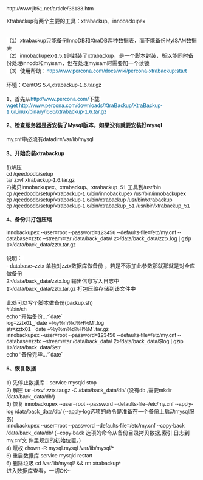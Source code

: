 <p>
	<span style="font-family:tahoma, arial, 宋体;font-size:14px;white-space:normal;background-color:#FFFFFF;">http://www.jb51.net/article/36183.htm<br />
</span>
</p>
<p>
	<span style="font-family:tahoma, arial, 宋体;font-size:14px;white-space:normal;background-color:#FFFFFF;">Xtrabackup有两个主要的工具：xtrabackup、innobackupex&nbsp;</span>
</p>
<br style="font-family:tahoma, arial, 宋体;font-size:14px;white-space:normal;background-color:#FFFFFF;" />
<span style="font-family:tahoma, arial, 宋体;font-size:14px;white-space:normal;background-color:#FFFFFF;">（1）xtrabackup只能备份InnoDB和XtraDB两种数据表，而不能备份MyISAM数据表&nbsp;</span><br style="font-family:tahoma, arial, 宋体;font-size:14px;white-space:normal;background-color:#FFFFFF;" />
<span style="font-family:tahoma, arial, 宋体;font-size:14px;white-space:normal;background-color:#FFFFFF;">（2）innobackupex-1.5.1则封装了xtrabackup，是一个脚本封装，所以能同时备份处理innodb和myisam，但在处理myisam时需要加一个读锁&nbsp;</span><br style="font-family:tahoma, arial, 宋体;font-size:14px;white-space:normal;background-color:#FFFFFF;" />
<span style="font-family:tahoma, arial, 宋体;font-size:14px;white-space:normal;background-color:#FFFFFF;">（3）使用帮助：</span><a href="http://www.percona.com/docs/wiki/percona-xtrabackup:start" target="_blank" style="color:#006699;text-decoration-line:none;font-size:14px;font-family:tahoma, arial, 宋体;white-space:normal;background-color:#FFFFFF;">http://www.percona.com/docs/wiki/percona-xtrabackup:start</a><span style="font-family:tahoma, arial, 宋体;font-size:14px;white-space:normal;background-color:#FFFFFF;">&nbsp;</span><br style="font-family:tahoma, arial, 宋体;font-size:14px;white-space:normal;background-color:#FFFFFF;" />
<br style="font-family:tahoma, arial, 宋体;font-size:14px;white-space:normal;background-color:#FFFFFF;" />
<span style="font-family:tahoma, arial, 宋体;font-size:14px;white-space:normal;background-color:#FFFFFF;">环境：CentOS 5.4,xtrabackup-1.6.tar.gz&nbsp;</span><br style="font-family:tahoma, arial, 宋体;font-size:14px;white-space:normal;background-color:#FFFFFF;" />
<br style="font-family:tahoma, arial, 宋体;font-size:14px;white-space:normal;background-color:#FFFFFF;" />
<span style="font-family:tahoma, arial, 宋体;font-size:14px;white-space:normal;background-color:#FFFFFF;">1、首先从</span><a href="http://www.percona.com/" target="_blank" style="color:#006699;text-decoration-line:none;font-size:14px;font-family:tahoma, arial, 宋体;white-space:normal;background-color:#FFFFFF;">http://www.percona.com/</a><span style="font-family:tahoma, arial, 宋体;font-size:14px;white-space:normal;background-color:#FFFFFF;">下载&nbsp;</span><br style="font-family:tahoma, arial, 宋体;font-size:14px;white-space:normal;background-color:#FFFFFF;" />
<a href="http://www.jb51.net/article/wget%20http://www.percona.com/downloads/XtraBackup/XtraBackup-1.6/Linux/binary/i686/xtrabackup-1.6.tar.gz" target="_blank" style="color:#006699;text-decoration-line:none;font-size:14px;font-family:tahoma, arial, 宋体;white-space:normal;background-color:#FFFFFF;">wget http://www.percona.com/downloads/XtraBackup/XtraBackup-1.6/Linux/binary/i686/xtrabackup-1.6.tar.gz</a><span style="font-family:tahoma, arial, 宋体;font-size:14px;white-space:normal;background-color:#FFFFFF;">&nbsp;</span><br style="font-family:tahoma, arial, 宋体;font-size:14px;white-space:normal;background-color:#FFFFFF;" />
<br style="font-family:tahoma, arial, 宋体;font-size:14px;white-space:normal;background-color:#FFFFFF;" />
<strong style="font-family:tahoma, arial, 宋体;font-size:14px;white-space:normal;background-color:#FFFFFF;">2、检查服务器是否安装了Mysql版本，如果没有就要安装好mysql&nbsp;<br />
</strong><br style="font-family:tahoma, arial, 宋体;font-size:14px;white-space:normal;background-color:#FFFFFF;" />
<span style="font-family:tahoma, arial, 宋体;font-size:14px;white-space:normal;background-color:#FFFFFF;">my.cnf中必须有datadir=/var/lib/mysql&nbsp;</span><br style="font-family:tahoma, arial, 宋体;font-size:14px;white-space:normal;background-color:#FFFFFF;" />
<br style="font-family:tahoma, arial, 宋体;font-size:14px;white-space:normal;background-color:#FFFFFF;" />
<strong style="font-family:tahoma, arial, 宋体;font-size:14px;white-space:normal;background-color:#FFFFFF;">3、开始安装xtrabackup</strong><span style="font-family:tahoma, arial, 宋体;font-size:14px;white-space:normal;background-color:#FFFFFF;">&nbsp;</span><br style="font-family:tahoma, arial, 宋体;font-size:14px;white-space:normal;background-color:#FFFFFF;" />
<br style="font-family:tahoma, arial, 宋体;font-size:14px;white-space:normal;background-color:#FFFFFF;" />
<span style="font-family:tahoma, arial, 宋体;font-size:14px;white-space:normal;background-color:#FFFFFF;">1)解压&nbsp;</span><br style="font-family:tahoma, arial, 宋体;font-size:14px;white-space:normal;background-color:#FFFFFF;" />
<span style="font-family:tahoma, arial, 宋体;font-size:14px;white-space:normal;background-color:#FFFFFF;">cd /qeedoodb/setup&nbsp;</span><br style="font-family:tahoma, arial, 宋体;font-size:14px;white-space:normal;background-color:#FFFFFF;" />
<span style="font-family:tahoma, arial, 宋体;font-size:14px;white-space:normal;background-color:#FFFFFF;">tar zxvf xtrabackup-1.6.tar.gz&nbsp;</span><br style="font-family:tahoma, arial, 宋体;font-size:14px;white-space:normal;background-color:#FFFFFF;" />
<span style="font-family:tahoma, arial, 宋体;font-size:14px;white-space:normal;background-color:#FFFFFF;">2)拷贝innobackupex、xtrabackup、xtrabackup_51 工具到/usr/bin&nbsp;</span><br style="font-family:tahoma, arial, 宋体;font-size:14px;white-space:normal;background-color:#FFFFFF;" />
<span style="font-family:tahoma, arial, 宋体;font-size:14px;white-space:normal;background-color:#FFFFFF;">cp /qeedoodb/setup/xtrabackup-1.6/bin/innobackupex /usr/bin/innobackupex&nbsp;</span><br style="font-family:tahoma, arial, 宋体;font-size:14px;white-space:normal;background-color:#FFFFFF;" />
<span style="font-family:tahoma, arial, 宋体;font-size:14px;white-space:normal;background-color:#FFFFFF;">cp /qeedoodb/setup/xtrabackup-1.6/bin/xtrabackup /usr/bin/xtrabackup&nbsp;</span><br style="font-family:tahoma, arial, 宋体;font-size:14px;white-space:normal;background-color:#FFFFFF;" />
<span style="font-family:tahoma, arial, 宋体;font-size:14px;white-space:normal;background-color:#FFFFFF;">cp /qeedoodb/setup/xtrabackup-1.6/bin/xtrabackup_51 /usr/bin/xtrabackup_51&nbsp;</span><br style="font-family:tahoma, arial, 宋体;font-size:14px;white-space:normal;background-color:#FFFFFF;" />
<br style="font-family:tahoma, arial, 宋体;font-size:14px;white-space:normal;background-color:#FFFFFF;" />
<strong style="font-family:tahoma, arial, 宋体;font-size:14px;white-space:normal;background-color:#FFFFFF;">4、备份并打包压缩&nbsp;<br />
</strong><br style="font-family:tahoma, arial, 宋体;font-size:14px;white-space:normal;background-color:#FFFFFF;" />
<span style="font-family:tahoma, arial, 宋体;font-size:14px;white-space:normal;background-color:#FFFFFF;">innobackupex --user=root --password=123456 --defaults-file=/etc/my.cnf --database=zztx --stream=tar /data/back_data/ 2&gt;/data/back_data/zztx.log | gzip 1&gt;/data/back_data/zztx.tar.gz&nbsp;</span><br style="font-family:tahoma, arial, 宋体;font-size:14px;white-space:normal;background-color:#FFFFFF;" />
<br style="font-family:tahoma, arial, 宋体;font-size:14px;white-space:normal;background-color:#FFFFFF;" />
<span style="font-family:tahoma, arial, 宋体;font-size:14px;white-space:normal;background-color:#FFFFFF;">说明：&nbsp;</span><br style="font-family:tahoma, arial, 宋体;font-size:14px;white-space:normal;background-color:#FFFFFF;" />
<span style="font-family:tahoma, arial, 宋体;font-size:14px;white-space:normal;background-color:#FFFFFF;">--database=zztx 单独对zztx数据库做备份 ，若是不添加此参数那就那就是对全库做备份&nbsp;</span><br style="font-family:tahoma, arial, 宋体;font-size:14px;white-space:normal;background-color:#FFFFFF;" />
<span style="font-family:tahoma, arial, 宋体;font-size:14px;white-space:normal;background-color:#FFFFFF;">2&gt;/data/back_data/zztx.log 输出信息写入日志中&nbsp;</span><br style="font-family:tahoma, arial, 宋体;font-size:14px;white-space:normal;background-color:#FFFFFF;" />
<span style="font-family:tahoma, arial, 宋体;font-size:14px;white-space:normal;background-color:#FFFFFF;">1&gt;/data/back_data/zztx.tar.gz 打包压缩存储到该文件中&nbsp;</span><br style="font-family:tahoma, arial, 宋体;font-size:14px;white-space:normal;background-color:#FFFFFF;" />
<br style="font-family:tahoma, arial, 宋体;font-size:14px;white-space:normal;background-color:#FFFFFF;" />
<span style="font-family:tahoma, arial, 宋体;font-size:14px;white-space:normal;background-color:#FFFFFF;">此处可以写个脚本做备份(backup.sh)&nbsp;</span><br style="font-family:tahoma, arial, 宋体;font-size:14px;white-space:normal;background-color:#FFFFFF;" />
<span style="font-family:tahoma, arial, 宋体;font-size:14px;white-space:normal;background-color:#FFFFFF;">#!/bin/sh&nbsp;</span><br style="font-family:tahoma, arial, 宋体;font-size:14px;white-space:normal;background-color:#FFFFFF;" />
<span style="font-family:tahoma, arial, 宋体;font-size:14px;white-space:normal;background-color:#FFFFFF;">echo "开始备份..."`date`&nbsp;</span><br style="font-family:tahoma, arial, 宋体;font-size:14px;white-space:normal;background-color:#FFFFFF;" />
<span style="font-family:tahoma, arial, 宋体;font-size:14px;white-space:normal;background-color:#FFFFFF;">log=zztx01_`date +%y%m%d%H%M`.log&nbsp;</span><br style="font-family:tahoma, arial, 宋体;font-size:14px;white-space:normal;background-color:#FFFFFF;" />
<span style="font-family:tahoma, arial, 宋体;font-size:14px;white-space:normal;background-color:#FFFFFF;">str=zztx01_`date +%y%m%d%H%M`.tar.gz&nbsp;</span><br style="font-family:tahoma, arial, 宋体;font-size:14px;white-space:normal;background-color:#FFFFFF;" />
<span style="font-family:tahoma, arial, 宋体;font-size:14px;white-space:normal;background-color:#FFFFFF;">innobackupex --user=root --password=123456 --defaults-file=/etc/my.cnf --database=zztx --stream=tar /data/back_data/ 2&gt;/data/back_data/$log | gzip 1&gt;/data/back_data/$str&nbsp;</span><br style="font-family:tahoma, arial, 宋体;font-size:14px;white-space:normal;background-color:#FFFFFF;" />
<span style="font-family:tahoma, arial, 宋体;font-size:14px;white-space:normal;background-color:#FFFFFF;">echo "备份完毕..."`date`&nbsp;</span><br style="font-family:tahoma, arial, 宋体;font-size:14px;white-space:normal;background-color:#FFFFFF;" />
<br style="font-family:tahoma, arial, 宋体;font-size:14px;white-space:normal;background-color:#FFFFFF;" />
<strong style="font-family:tahoma, arial, 宋体;font-size:14px;white-space:normal;background-color:#FFFFFF;">5、恢复数据</strong><span style="font-family:tahoma, arial, 宋体;font-size:14px;white-space:normal;background-color:#FFFFFF;">&nbsp;</span><br style="font-family:tahoma, arial, 宋体;font-size:14px;white-space:normal;background-color:#FFFFFF;" />
<br style="font-family:tahoma, arial, 宋体;font-size:14px;white-space:normal;background-color:#FFFFFF;" />
<span style="font-family:tahoma, arial, 宋体;font-size:14px;white-space:normal;background-color:#FFFFFF;">1) 先停止数据库：service mysqld stop&nbsp;</span><br style="font-family:tahoma, arial, 宋体;font-size:14px;white-space:normal;background-color:#FFFFFF;" />
<span style="font-family:tahoma, arial, 宋体;font-size:14px;white-space:normal;background-color:#FFFFFF;">2) 解压 tar -izxvf zztx.tar.gz -C /data/back_data/db/ (没有db ,需要mkdir /data/back_data/db/)&nbsp;</span><br style="font-family:tahoma, arial, 宋体;font-size:14px;white-space:normal;background-color:#FFFFFF;" />
<span style="font-family:tahoma, arial, 宋体;font-size:14px;white-space:normal;background-color:#FFFFFF;">3) 恢复 innobackupex --user=root --password --defaults-file=/etc/my.cnf --apply-log /data/back_data/db/ (--apply-log选项的命令是准备在一个备份上启动mysql服务)&nbsp;</span><br style="font-family:tahoma, arial, 宋体;font-size:14px;white-space:normal;background-color:#FFFFFF;" />
<span style="font-family:tahoma, arial, 宋体;font-size:14px;white-space:normal;background-color:#FFFFFF;">innobackupex --user=root --password --defaults-file=/etc/my.cnf --copy-back /data/back_data/db/ (--copy-back 选项的命令从备份目录拷贝数据,索引,日志到my.cnf文 件里规定的初始位置。)&nbsp;</span><br style="font-family:tahoma, arial, 宋体;font-size:14px;white-space:normal;background-color:#FFFFFF;" />
<span style="font-family:tahoma, arial, 宋体;font-size:14px;white-space:normal;background-color:#FFFFFF;">4) 赋权 chown -R mysql.mysql /var/lib/mysql/*&nbsp;</span><br style="font-family:tahoma, arial, 宋体;font-size:14px;white-space:normal;background-color:#FFFFFF;" />
<span style="font-family:tahoma, arial, 宋体;font-size:14px;white-space:normal;background-color:#FFFFFF;">5) 重启数据库 service mysqld restart&nbsp;</span><br style="font-family:tahoma, arial, 宋体;font-size:14px;white-space:normal;background-color:#FFFFFF;" />
<span style="font-family:tahoma, arial, 宋体;font-size:14px;white-space:normal;background-color:#FFFFFF;">6) 删除垃圾 cd /var/lib/mysql/ &amp;&amp; rm xtrabackup*&nbsp;</span><br style="font-family:tahoma, arial, 宋体;font-size:14px;white-space:normal;background-color:#FFFFFF;" />
<span style="font-family:tahoma, arial, 宋体;font-size:14px;white-space:normal;background-color:#FFFFFF;">进入数据库查看，一切OK~</span>